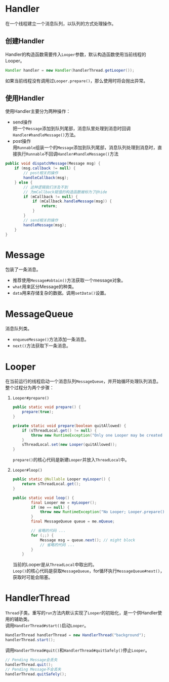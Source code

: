 # Handler
在一个线程建立一个消息队列，以队列的方式处理操作。  

## 创建Handler
Handler的构造函数需要传入`Looper`参数，默认构造函数使用当前线程的Looper。
```java
Handler handler = new Handler(handlerThread.getLooper());
```
如果当前线程没有调用过`Looper.prepare()`，那么使用时将会抛出异常。

## 使用Handler
使用Handler主要分为两种操作：
* send操作  
    把一个`Message`添加到队列尾部，消息队里处理到消息时回调`Handler#handleMessage()`方法。
* post操作  
    用`Runnable`组装一个的`Message`添加到队列尾部，消息队列处理到消息时，直接执行`Runnable`不回调`Handler#handleMessage()`方法

```java
public void dispatchMessage(Message msg) {
    if (msg.callback != null) {
        // post相关的操作
        handleCallback(msg);
    } else {
        // 这种逻辑我们涉及不到
        // 为mCallback赋值的构造函数被标为了@hide
        if (mCallback != null) {
            if (mCallback.handleMessage(msg)) {
                return;
            }
        }
        // send相关的操作
        handleMessage(msg);
    }
}
```

# Message
包装了一条消息。
* 推荐使用`Message#obtain()`方法获取一个message对象。
* `what`用来区分Message的种类。
* `data`用来存储复杂的数据。调用`setData()`设置。

# MessageQueue
消息队列类。
* `enqueueMessage()`方法添加一条消息。
* `next()`方法获取下一条消息。  

# Looper
在当前运行的线程启动一个消息队列`MessageQueue`，并开始循环处理队列消息。  
整个过程分为两个步骤：
1. `Looper#prepare()`
    ```java
    public static void prepare() {
        prepare(true);
    }
    
    private static void prepare(boolean quitAllowed) {
        if (sThreadLocal.get() != null) {
            throw new RuntimeException("Only one Looper may be created per thread");
        }
        sThreadLocal.set(new Looper(quitAllowed));
    }
    ```
    `prepare()`的核心代码是新建`Looper`并放入`ThreadLocal`中。

2. `Looper#loop()`
    ```java
    public static @Nullable Looper myLooper() {
        return sThreadLocal.get();
    }
    
    public static void loop() {
            final Looper me = myLooper();
            if (me == null) {
                throw new RuntimeException("No Looper; Looper.prepare() wasn't called on this thread.");
            }
            final MessageQueue queue = me.mQueue;

            // 省略的代码 ...
            for (;;) {
                Message msg = queue.next(); // might block
                // 省略的代码 ...
            }
        }
    ```
    当前的Looper是从`ThreadLocal`中取出的。  
    `Loop()`的核心代码是获取`MessageQueue`，for循环执行`MessageQueue#next()`，获取时可能会阻塞。

# HandlerThread
`Thread`子类。重写的`run`方法内默认实现了`Looper`的初始化，是一个供Handler使用的辅助类。   
调用`HandlerThread#start()`启动`Looper`。
```java
HandlerThread handlerThread = new HandlerThread("background");
handlerThread.start();
```
调用`HandlerThread#quit()`和`HandlerThread#quitSafely()`停止`Looper`。
```java
// Pending Message会丢失
handlerThread.quit();
// Pending Message不会丢失
handlerThread.quitSafely();
```



